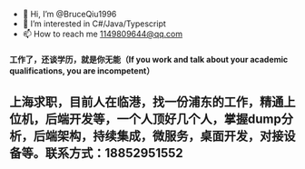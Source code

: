 - 👋 Hi, I’m @BruceQiu1996
- 👀 I’m interested in C#/Java/Typescript
- 📫 How to reach me 1149809644@qq.com

#### 工作了，还谈学历，就是你无能（If you work and talk about your academic qualifications, you are incompetent）

## 上海求职，目前人在临港，找一份浦东的工作，精通上位机，后端开发等，一个人顶好几个人，掌握dump分析，后端架构，持续集成，微服务，桌面开发，对接设备等。联系方式：18852951552
